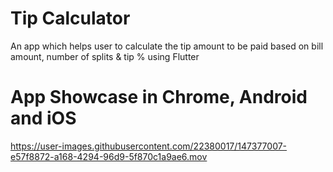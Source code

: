 # Tip Calculator
An app which helps user to calculate the tip amount to be paid based on bill amount, number of splits &amp; tip % using Flutter

# App Showcase in Chrome, Android and iOS



https://user-images.githubusercontent.com/22380017/147377007-e57f8872-a168-4294-96d9-5f870c1a9ae6.mov

